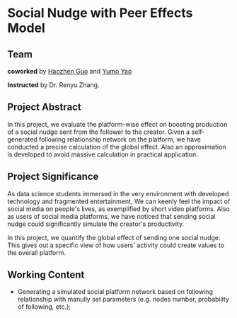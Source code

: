 # Social Nudge with Peer Effects Model

## Team
**coworked** by [Haozhen Guo](https://github.com/UrquhartG) and [Yumo Yao](https://github.com/YYM-yym)

**Instructed** by Dr. Renyu Zhang.

## Project Abstract
In this project, we evaluate the platform-wise effect on boosting production of a social nudge sent from the follower to the creator. Given a self-generated following relationship network on the platform, we have conducted a precise calculation of the global effect. Also an approximation is developed to avoid massive calculation in practical application. 

## Project Significance
As data science students immersed in the very environment with developed technology and fragmented entertainment, We can keenly feel the impact of social media on people's lives, as exemplified by short video platforms. Also as users of social media platforms, we have noticed that sending social nudge could significantly simulate the creator's productivity. 

In this project, we quantify the global effect of sending one social nudge. This gives out a specific view of how users' activity could create values to the overall platform. 

## Working Content
* Generating a simulated social platform network based on following relationship with manully set parameters (e.g. nodes number, probability of following, etc.);


